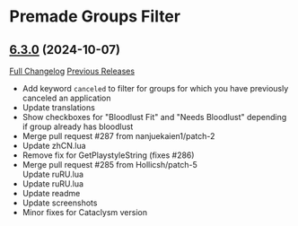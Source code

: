 # Premade Groups Filter

## [6.3.0](https://github.com/0xbs/premade-groups-filter/tree/6.3.0) (2024-10-07)
[Full Changelog](https://github.com/0xbs/premade-groups-filter/compare/6.2.0...6.3.0) [Previous Releases](https://github.com/0xbs/premade-groups-filter/releases)

- Add keyword `canceled` to filter for groups for which you have previously canceled an application  
- Update translations  
- Show checkboxes for "Bloodlust Fit" and "Needs Bloodlust" depending if group already has bloodlust  
- Merge pull request #287 from nanjuekaien1/patch-2  
- Update zhCN.lua  
- Remove fix for GetPlaystyleString (fixes #286)  
- Merge pull request #285 from Hollicsh/patch-5  
    Update ruRU.lua  
- Update ruRU.lua  
- Update readme  
- Update screenshots  
- Minor fixes for Cataclysm version  
